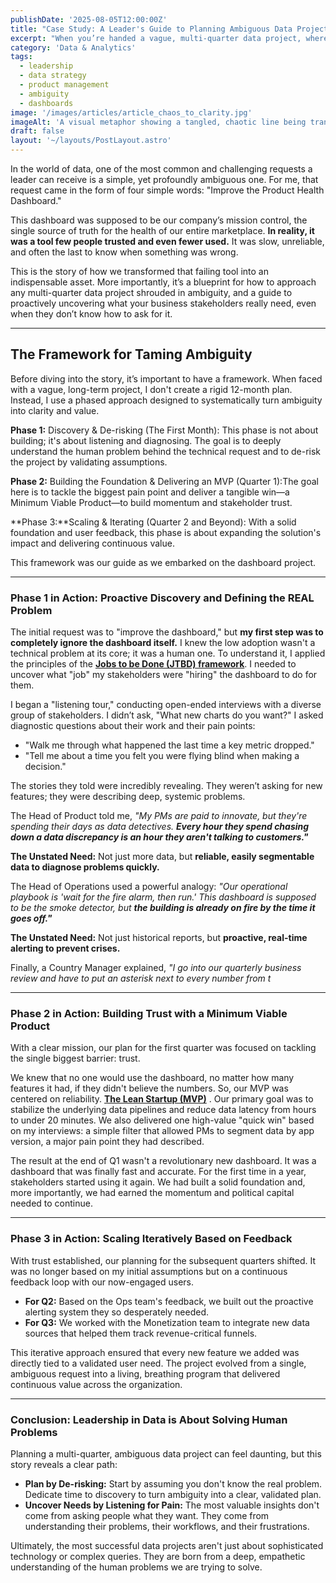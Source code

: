 ```yaml
---
publishDate: '2025-08-05T12:00:00Z'
title: "Case Study: A Leader's Guide to Planning Ambiguous Data Projects"
excerpt: "When you’re handed a vague, multi-quarter data project, where do you even begin? This story unpacks how listening, de-risking, and iterative delivery transformed a failing dashboard into a trusted, indispensable tool—and offers a blueprint for any ambiguous initiative."
category: 'Data & Analytics'
tags:
  - leadership
  - data strategy
  - product management
  - ambiguity
  - dashboards
image: '/images/articles/article_chaos_to_clarity.jpg'
imageAlt: 'A visual metaphor showing a tangled, chaotic line being transformed into a clear, straight arrow, representing the process of bringing clarity to a project.'
draft: false
layout: '~/layouts/PostLayout.astro'
---
```


In the world of data, one of the most common and challenging requests a leader can receive is a simple, yet profoundly ambiguous one. For me, that request came in the form of four simple words: "Improve the Product Health Dashboard."

This dashboard was supposed to be our company’s mission control, the single source of truth for the health of our entire marketplace. **In reality, it was a tool few people trusted and even fewer used.** It was slow, unreliable, and often the last to know when something was wrong.

This is the story of how we transformed that failing tool into an indispensable asset. More importantly, it’s a blueprint for how to approach any multi-quarter data project shrouded in ambiguity, and a guide to proactively uncovering what your business stakeholders really need, even when they don’t know how to ask for it.

---

## The Framework for Taming Ambiguity

Before diving into the story, it’s important to have a framework. When faced with a vague, long-term project, I don't create a rigid 12-month plan. Instead, I use a phased approach designed to systematically turn ambiguity into clarity and value.

**Phase 1:** Discovery & De-risking (The First Month): This phase is not about building; it's about listening and diagnosing. The goal is to deeply understand the human problem behind the technical request and to de-risk the project by validating assumptions.

**Phase 2:** Building the Foundation & Delivering an MVP (Quarter 1):The goal here is to tackle the biggest pain point and deliver a tangible win—a Minimum Viable Product—to build momentum and stakeholder trust.

**Phase 3:**Scaling & Iterating (Quarter 2 and Beyond): With a solid foundation and user feedback, this phase is about expanding the solution's impact and delivering continuous value.

This framework was our guide as we embarked on the dashboard project.

---

### Phase 1 in Action: Proactive Discovery and Defining the REAL Problem

The initial request was to "improve the dashboard," but **my first step was to completely ignore the dashboard itself.** I knew the low adoption wasn't a technical problem at its core; it was a human one. To understand it, I applied the principles of the **[Jobs to be Done (JTBD) framework](https://hbr.org/2016/09/know-your-customers-jobs-to-be-done)**. I needed to uncover what "job" my stakeholders were "hiring" the dashboard to do for them.

I began a "listening tour," conducting open-ended interviews with a diverse group of stakeholders. I didn’t ask, "What new charts do you want?" I asked diagnostic questions about their work and their pain points:

- "Walk me through what happened the last time a key metric dropped."
- "Tell me about a time you felt you were flying blind when making a decision."

The stories they told were incredibly revealing. They weren’t asking for new features; they were describing deep, systemic problems.

The Head of Product told me, *"My PMs are paid to innovate, but they're spending their days as data detectives. **Every hour they spend chasing down a data discrepancy is an hour they aren't talking to customers."***

**The Unstated Need:** Not just more data, but **reliable, easily segmentable data to diagnose problems quickly.**

The Head of Operations used a powerful analogy: *"Our operational playbook is 'wait for the fire alarm, then run.' This dashboard is supposed to be the smoke detector, but **the building is already on fire by the time it goes off."***

**The Unstated Need:** Not just historical reports, but **proactive, real-time alerting to prevent crises.**

Finally, a Country Manager explained, *"I go into our quarterly business review and have to put an asterisk next to every number from t*

---

### Phase 2 in Action: Building Trust with a Minimum Viable Product

With a clear mission, our plan for the first quarter was focused on tackling the single biggest barrier: trust.

We knew that no one would use the dashboard, no matter how many features it had, if they didn't believe the numbers. So, our MVP was centered on reliability.  **[The Lean Startup (MVP)](https://leanstartup.co/resources/articles/what-is-an-mvp)** . Our primary goal was to stabilize the underlying data pipelines and reduce data latency from hours to under 20 minutes. We also delivered one high-value "quick win" based on my interviews: a simple filter that allowed PMs to segment data by app version, a major pain point they had described.

The result at the end of Q1 wasn't a revolutionary new dashboard. It was a dashboard that was finally fast and accurate. For the first time in a year, stakeholders started using it again. We had built a solid foundation and, more importantly, we had earned the momentum and political capital needed to continue.

---

### Phase 3 in Action: Scaling Iteratively Based on Feedback

With trust established, our planning for the subsequent quarters shifted. It was no longer based on my initial assumptions but on a continuous feedback loop with our now-engaged users.

- **For Q2:** Based on the Ops team's feedback, we built out the proactive alerting system they so desperately needed.  
- **For Q3:** We worked with the Monetization team to integrate new data sources that helped them track revenue-critical funnels.

This iterative approach ensured that every new feature we added was directly tied to a validated user need. The project evolved from a single, ambiguous request into a living, breathing program that delivered continuous value across the organization.

---

### Conclusion: Leadership in Data is About Solving Human Problems

Planning a multi-quarter, ambiguous data project can feel daunting, but this story reveals a clear path:

- **Plan by De-risking:** Start by assuming you don't know the real problem. Dedicate time to discovery to turn ambiguity into a clear, validated plan.  
- **Uncover Needs by Listening for Pain:** The most valuable insights don't come from asking people what they want. They come from understanding their problems, their workflows, and their frustrations.  

Ultimately, the most successful data projects aren't just about sophisticated technology or complex queries. They are born from a deep, empathetic understanding of the human problems we are trying to solve.